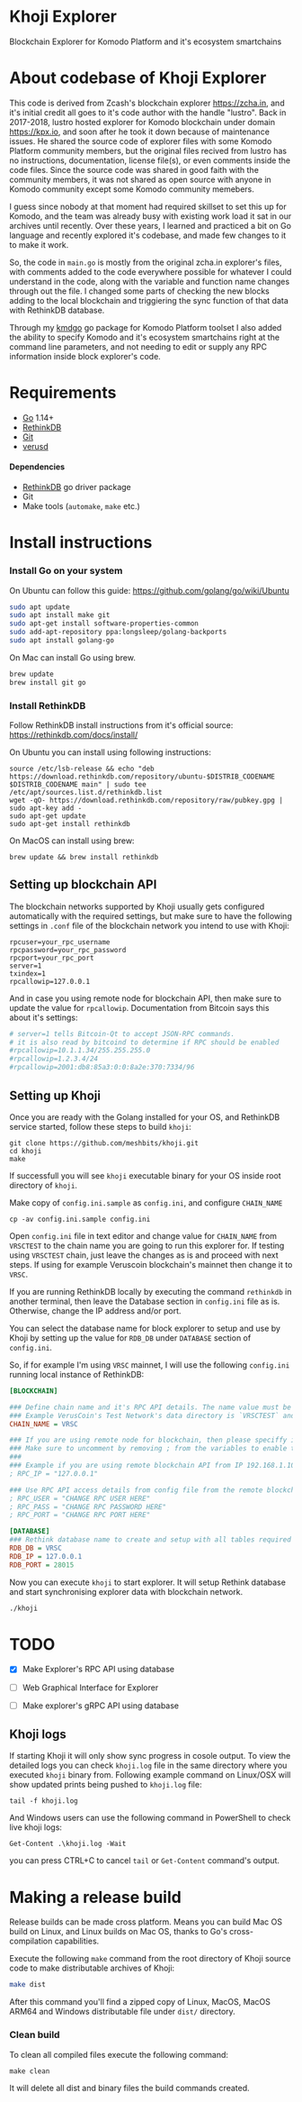# Khoji Explorer
 Blockchain Explorer for Komodo Platform and it's ecosystem smartchains


# About codebase of Khoji Explorer
This code is derived from Zcash's blockchain explorer https://zcha.in, and it's initial credit all goes to it's code author with the handle "lustro".
Back in 2017-2018, lustro hosted explorer for Komodo blockchain under domain https://kpx.io, and soon after he took it down because of maintenance issues. He shared the source code of explorer files with some Komodo Platform community members, but the original files recived from lustro has no instructions, documentation, license file(s), or even comments inside the code files. Since the source code was shared in good faith with the community members, it was not shared as open source with anyone in Komodo community except some Komodo community memebers.

I guess since nobody at that moment had required skillset to set this up for Komodo, and the team was already busy with existing work load it sat in our archives until recently. Over these years, I learned and practiced a bit on Go language and recently explored it's codebase, and made few changes to it to make it work.

So, the code in `main.go` is mostly from the original zcha.in explorer's files, with comments added to the code everywhere possible for whatever I could understand in the code, along with the variable and function name changes through out the file. I changed some parts of checking the new blocks adding to the local blockchain and triggiering the sync function of that data with RethinkDB database.

Through my [kmdgo](https://github.com/satindergrewal/kmdgo) go package for Komodo Platform toolset I also added the ability to specify Komodo and it's ecosystem smartchains right at the command line parameters, and not needing to edit or supply any RPC information inside block explorer's code.

# Requirements

- [Go](https://golang.org/doc/install) 1.14+
- [RethinkDB](https://rethinkdb.com/docs/install/)
- [Git](https://git-scm.com/)
- [verusd](https://github.com/VerusCoin/VerusCoin/releases)

#### Dependencies

- [RethinkDB](https://github.com/rethinkdb/rethinkdb-go) go driver package
- Git
- Make tools (`automake`, `make` etc.)

# Install instructions

### Install Go on your system

On Ubuntu can follow this guide: https://github.com/golang/go/wiki/Ubuntu

```bash
sudo apt update
sudo apt install make git
sudo apt-get install software-properties-common
sudo add-apt-repository ppa:longsleep/golang-backports
sudo apt install golang-go
```

On Mac can install Go using brew.

```bash
brew update
brew install git go
```

### Install RethinkDB

Follow RethinkDB install instructions from it's official source: https://rethinkdb.com/docs/install/

On Ubuntu you can install using following instructions:

```shell
source /etc/lsb-release && echo "deb https://download.rethinkdb.com/repository/ubuntu-$DISTRIB_CODENAME $DISTRIB_CODENAME main" | sudo tee /etc/apt/sources.list.d/rethinkdb.list
wget -qO- https://download.rethinkdb.com/repository/raw/pubkey.gpg | sudo apt-key add -
sudo apt-get update
sudo apt-get install rethinkdb
```

On MacOS can install using brew:

```shell
brew update && brew install rethinkdb
```

## Setting up blockchain API

The blockchain networks supported by Khoji usually gets configured automatically with the required settings, but make sure to have the following settings in `.conf` file of the blockchain network you intend to use with Khoji:

```shell
rpcuser=your_rpc_username
rpcpassword=your_rpc_password
rpcport=your_rpc_port
server=1
txindex=1
rpcallowip=127.0.0.1
```

And in case you using remote node for blockchain API, then make sure to update the value for `rpcallowip`. Documentation from Bitcoin says this about it's settings:

```bash
# server=1 tells Bitcoin-Qt to accept JSON-RPC commands.
# it is also read by bitcoind to determine if RPC should be enabled
#rpcallowip=10.1.1.34/255.255.255.0
#rpcallowip=1.2.3.4/24
#rpcallowip=2001:db8:85a3:0:0:8a2e:370:7334/96
```

## Setting up Khoji

Once you are ready with the Golang installed for your OS, and RethinkDB service started, follow these steps to build `khoji`:

```shell
git clone https://github.com/meshbits/khoji.git
cd khoji
make
```

If successfull you will see `khoji` executable binary for your OS inside root directory of `khoji`.

Make copy of `config.ini.sample` as `config.ini`, and configure `CHAIN_NAME`

```shell
cp -av config.ini.sample config.ini
```

Open `config.ini` file in text editor and change value for `CHAIN_NAME` from `VRSCTEST` to the chain name you are going to run this explorer for.
If testing using `VRSCTEST` chain, just leave the changes as is and proceed with next steps.
If using for example Veruscoin blockchain's mainnet then change it to `VRSC`.

If you are running RethinkDB locally by executing the command `rethinkdb` in another terminal, then leave the Database section in `config.ini` file as is.
Otherwise, change the IP address and/or port.

You can select the database name for block explorer to setup and use by Khoji by setting up the value for `RDB_DB` under `DATABASE` section of `config.ini`.

So, if for example I'm using `VRSC` mainnet, I will use the following `config.ini` running local instance of RethinkDB:

```ini
[BLOCKCHAIN]

### Define chain name and it's RPC API details. The name value must be the matching value of it's data directory name.
### Example VerusCoin's Test Network's data directory is `VRSCTEST` and so on.
CHAIN_NAME = VRSC

### If you are using remote node for blockchain, then please speciffy it's RPC details
### Make sure to uncomment by removing ; from the variables to enable these settings
###
### Example if you are using remote blockchain API from IP 192.168.1.100 then use that IP for RPC_IP
; RPC_IP = "127.0.0.1"

### Use RPC API access details from config file from the remote blockchain node
; RPC_USER = "CHANGE RPC USER HERE"
; RPC_PASS = "CHANGE RPC PASSWORD HERE"
; RPC_PORT = "CHANGE RPC PORT HERE"

[DATABASE]
### Rethink database name to create and setup with all tables required for explorer
RDB_DB = VRSC
RDB_IP = 127.0.0.1
RDB_PORT = 28015
```

Now you can execute `khoji` to start explorer. It will setup Rethink database and start synchronising explorer data with blockchain network.

```bash
./khoji
```

# TODO

- [x]	Make Explorer's RPC API using database
- [ ]	Web Graphical Interface for Explorer
- [ ]	Make explorer's gRPC API using database


## Khoji logs

If starting Khoji it will only show sync progress in cosole output.
To view the detailed logs you can check `khoji.log` file in the same directory where you executed `khoji` binary from.
Following example command on Linux/OSX will show updated prints being pushed to `khoji.log` file:

```shell
tail -f khoji.log
```

And Windows users can use the following command in PowerShell to check live khoji logs:
```shell
Get-Content .\khoji.log -Wait
```

you can press CTRL+C to cancel `tail` or `Get-Content` command's output.

# Making a release build

Release builds can be made cross platform.
Means you can build Mac OS build on Linux, and Linux builds on Mac OS, thanks to Go's cross-compilation capabilities.

Execute the following `make` command from the root directory of Khoji source code to make distributable archives of Khoji:

```bash
make dist
```

After this command you'll find a zipped copy of Linux, MacOS, MacOS ARM64 and Windows distributable file under `dist/` directory.

### Clean build

To clean all compiled files execute the following command:

```shell
make clean
```

It will delete all dist and binary files the build commands created.
